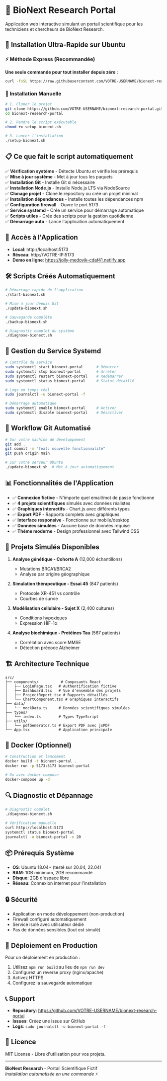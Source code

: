 # 🧪 BioNext Research Portal

Application web interactive simulant un portail scientifique pour les techniciens et chercheurs de BioNext Research.

## 🚀 Installation Ultra-Rapide sur Ubuntu

### ⚡ Méthode Express (Recommandée)

**Une seule commande pour tout installer depuis zéro :**

```bash
curl -fsSL https://raw.githubusercontent.com/VOTRE-USERNAME/bionext-research-portal/main/setup-bionext.sh | bash
```

### 🔧 Installation Manuelle

```bash
# 1. Cloner le projet
git clone https://github.com/VOTRE-USERNAME/bionext-research-portal.git
cd bionext-research-portal

# 2. Rendre le script exécutable
chmod +x setup-bionext.sh

# 3. Lancer l'installation
./setup-bionext.sh
```

## 📋 Ce que fait le script automatiquement

✅ **Vérification système** - Détecte Ubuntu et vérifie les prérequis  
✅ **Mise à jour système** - Met à jour tous les paquets  
✅ **Installation Git** - Installe Git si nécessaire  
✅ **Installation Node.js** - Installe Node.js LTS via NodeSource  
✅ **Clonage projet** - Clone le repository ou crée un projet minimal  
✅ **Installation dépendances** - Installe toutes les dépendances npm  
✅ **Configuration firewall** - Ouvre le port 5173  
✅ **Service systemd** - Crée un service pour démarrage automatique  
✅ **Scripts utiles** - Crée des scripts pour la gestion quotidienne  
✅ **Démarrage auto** - Lance l'application automatiquement  

## 🎯 Accès à l'Application

- **Local**: http://localhost:5173
- **Réseau**: http://VOTRE-IP:5173
- **Demo en ligne**: https://jolly-medovik-cdaf41.netlify.app

## 🛠️ Scripts Créés Automatiquement

```bash
# Démarrage rapide de l'application
./start-bionext.sh

# Mise à jour depuis Git
./update-bionext.sh

# Sauvegarde complète
./backup-bionext.sh

# Diagnostic complet du système
./diagnose-bionext.sh
```

## 🔧 Gestion du Service Systemd

```bash
# Contrôle du service
sudo systemctl start bionext-portal      # Démarrer
sudo systemctl stop bionext-portal       # Arrêter
sudo systemctl restart bionext-portal    # Redémarrer
sudo systemctl status bionext-portal     # Statut détaillé

# Logs en temps réel
sudo journalctl -u bionext-portal -f

# Démarrage automatique
sudo systemctl enable bionext-portal     # Activer
sudo systemctl disable bionext-portal    # Désactiver
```

## 🔄 Workflow Git Automatisé

```bash
# Sur votre machine de développement
git add .
git commit -m "feat: nouvelle fonctionnalité"
git push origin main

# Sur votre serveur Ubuntu
./update-bionext.sh  # Met à jour automatiquement
```

## 📊 Fonctionnalités de l'Application

- ✅ **Connexion fictive** - N'importe quel email/mot de passe fonctionne
- ✅ **4 projets scientifiques** simulés avec données réalistes
- ✅ **Graphiques interactifs** - Chart.js avec différents types
- ✅ **Export PDF** - Rapports complets avec graphiques
- ✅ **Interface responsive** - Fonctionne sur mobile/desktop
- ✅ **Données simulées** - Aucune base de données requise
- ✅ **Thème moderne** - Design professionnel avec Tailwind CSS

## 🧪 Projets Simulés Disponibles

1. **Analyse génétique - Cohorte A** (12,000 échantillons)
   - Mutations BRCA1/BRCA2
   - Analyse par origine géographique

2. **Simulation thérapeutique - Essai 45** (847 patients)
   - Protocole XR-451 vs contrôle
   - Courbes de survie

3. **Modélisation cellulaire - Sujet X** (2,400 cultures)
   - Conditions hypoxiques
   - Expression HIF-1α

4. **Analyse biochimique - Protéines Tau** (567 patients)
   - Corrélation avec score MMSE
   - Détection précoce Alzheimer

## 🏗️ Architecture Technique

```
src/
├── components/          # Composants React
│   ├── LoginPage.tsx   # Authentification fictive
│   ├── Dashboard.tsx   # Vue d'ensemble des projets
│   ├── ProjectReport.tsx # Rapports détaillés
│   └── ChartComponent.tsx # Graphiques interactifs
├── data/
│   └── mockData.ts     # Données scientifiques simulées
├── types/
│   └── index.ts        # Types TypeScript
├── utils/
│   └── pdfGenerator.ts # Export PDF avec jsPDF
└── App.tsx             # Application principale
```

## 🐳 Docker (Optionnel)

```bash
# Construction et lancement
docker build -t bionext-portal .
docker run -p 5173:5173 bionext-portal

# Ou avec docker-compose
docker-compose up -d
```

## 🔍 Diagnostic et Dépannage

```bash
# Diagnostic complet
./diagnose-bionext.sh

# Vérification manuelle
curl http://localhost:5173
systemctl status bionext-portal
journalctl -u bionext-portal -n 20
```

## 📦 Prérequis Système

- **OS**: Ubuntu 18.04+ (testé sur 20.04, 22.04)
- **RAM**: 1GB minimum, 2GB recommandé
- **Disque**: 2GB d'espace libre
- **Réseau**: Connexion internet pour l'installation

## 🔒 Sécurité

- Application en mode développement (non-production)
- Firewall configuré automatiquement
- Service isolé avec utilisateur dédié
- Pas de données sensibles (tout est simulé)

## 🚀 Déploiement en Production

Pour un déploiement en production :

1. Utilisez `npm run build` au lieu de `npm run dev`
2. Configurez un reverse proxy (nginx/apache)
3. Activez HTTPS
4. Configurez la sauvegarde automatique

## 📞 Support

- **Repository**: https://github.com/VOTRE-USERNAME/bionext-research-portal
- **Issues**: Créez une issue sur GitHub
- **Logs**: `sudo journalctl -u bionext-portal -f`

## 📄 Licence

MIT License - Libre d'utilisation pour vos projets.

---

**BioNext Research** - Portail Scientifique Fictif  
*Installation automatisée en une commande* ⚡
